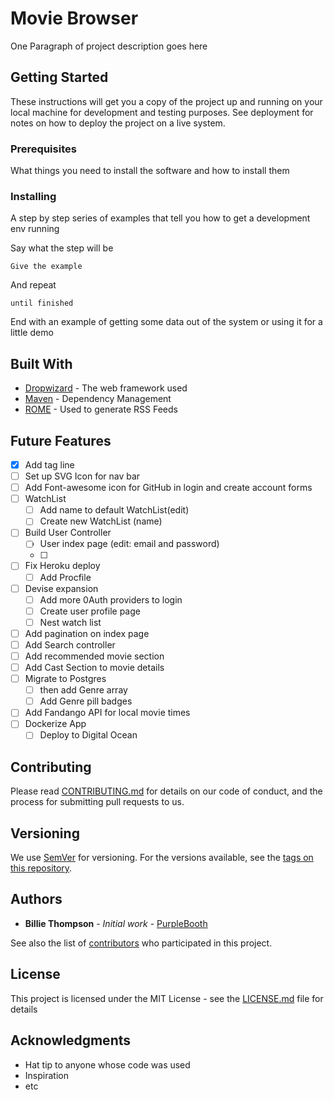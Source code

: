# Movie Browser

One Paragraph of project description goes here

## Getting Started

These instructions will get you a copy of the project up and running on your local machine for development and testing purposes. See deployment for notes on how to deploy the project on a live system.

### Prerequisites

What things you need to install the software and how to install them

### Installing

A step by step series of examples that tell you how to get a development env running

Say what the step will be

```
Give the example
```

And repeat

```
until finished
```

End with an example of getting some data out of the system or using it for a little demo



## Built With

* [Dropwizard](http://www.dropwizard.io/1.0.2/docs/)<!-- @IGNORE PREVIOUS: link --> - The web framework used
* [Maven](https://maven.apache.org/) - Dependency Management
* [ROME](https://rometools.github.io/rome/) - Used to generate RSS Feeds

## Future Features
- [x] Add tag line
- [ ] Set up SVG Icon for nav bar
- [ ] Add Font-awesome icon for GitHub in login and create account forms
- [ ] WatchList
  - [ ] Add name to default WatchList(edit)
  - [ ] Create new WatchList (name)
- [ ] Build User Controller
	- [ ] User index page (edit: email and password)
	- [ ] 
- [ ] Fix Heroku deploy
  - [ ] Add Procfile
- [ ] Devise expansion
  - [ ] Add more 0Auth providers to login
  - [ ] Create user profile page
  - [ ] Nest watch list
- [ ] Add pagination on index page
- [ ] Add Search controller
- [ ] Add recommended movie section
- [ ] Add Cast Section to movie details
- [ ] Migrate to Postgres
  - [ ] then add Genre array
  - [ ] Add Genre pill badges
- [ ] Add Fandango API for local movie times
- [ ] Dockerize App
  - [ ] Deploy to Digital Ocean

## Contributing

Please read [CONTRIBUTING.md](https://gist.github.com/PurpleBooth/b24679402957c63ec426) for details on our code of conduct, and the process for submitting pull requests to us.

## Versioning

We use [SemVer](http://semver.org/) for versioning. For the versions available, see the [tags on this repository](https://github.com/your/project/tags)<!-- @IGNORE PREVIOUS: link -->.

## Authors

* **Billie Thompson** - *Initial work* - [PurpleBooth](https://github.com/PurpleBooth)

See also the list of [contributors](https://github.com/your/project/contributors)<!-- @IGNORE PREVIOUS: link --> who participated in this project.

## License

This project is licensed under the MIT License - see the [LICENSE.md](LICENSE) file for details

## Acknowledgments

* Hat tip to anyone whose code was used
* Inspiration
* etc

